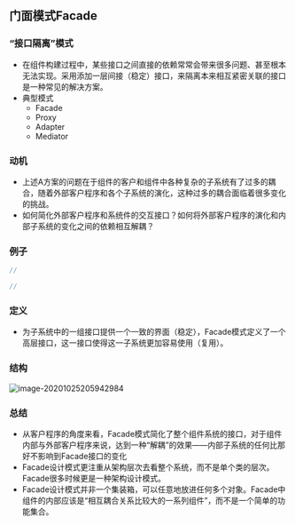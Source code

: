 ## 门面模式Facade

### “接口隔离”模式

- 在组件构建过程中，某些接口之间直接的依赖常常会带来很多问题、甚至根本无法实现。采用添加一层间接（稳定）接口，来隔离本来相互紧密关联的接口是一种常见的解决方案。
- 典型模式
  - Facade
  - Proxy
  - Adapter
  - Mediator

### 动机

- 上述A方案的问题在于组件的客户和组件中各种复杂的子系统有了过多的耦合，随着外部客户程序和各个子系统的演化，这种过多的耦合面临着很多变化的挑战。
- 如何简化外部客户程序和系统件的交互接口？如何将外部客户程序的演化和内部子系统的变化之间的依赖相互解耦？



### 例子

```cpp
//

```

```cpp
//
```



### 定义

- 为子系统中的一组接口提供一个一致的界面（稳定），Facade模式定义了一个高层接口，这一接口使得这一子系统更加容易使用（复用）。


### 结构

![image-20201025205942984](https://i.loli.net/2020/10/25/3OAVJcW6yRD9FB8.png)

### 总结

- 从客户程序的角度来看，Facade模式简化了整个组件系统的接口，对于组件内部与外部客户程序来说，达到一种“解耦”的效果——内部子系统的任何比那好不影响到Facade接口的变化
- Facade设计模式更注重从架构层次去看整个系统，而不是单个类的层次。Facade很多时候更是一种架构设计模式。
- Facade设计模式并非一个集装箱，可以任意地放进任何多个对象。Facade中组件的内部应该是“相互耦合关系比较大的一系列组件”，而不是一个简单的功能集合。

